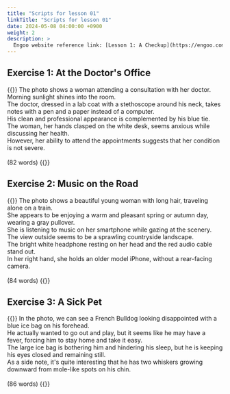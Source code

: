 ```yaml
---
title: "Scripts for lesson 01"
linkTitle: "Scripts for lesson 01"
date: 2024-05-08 04:00:00 +0900
weight: 2
description: >
  Engoo website reference link: [Lesson 1: A Checkup](https://engoo.com/app/lessons/describing-pictures-intermediate-describing-pictures-a-checkup/FJEZsEdWEeewrKcj_MvcGg?category_id=P_HriMOnEeifo0O-yMP42w&course_id=ZZasjsOnEeiHZVOMC0VfdA)
---
```


## Exercise 1: At the Doctor's Office

{{<card header="**Script**">}}
The photo shows a woman attending a consultation with her doctor. <br/>
Morning sunlight shines into the room. <br/>
The doctor, dressed in a lab coat with a stethoscope around his neck, takes notes with a pen and a paper instead of a computer. <br/>
His clean and professional appearance is complemented by his blue tie. <br/>
The woman, her hands clasped on the white desk, seems anxious while discussing her health. <br/>
However, her ability to attend the appointments suggests that her condition is not severe.<br/>
<br/>
(82 words)
{{</card>}}

## Exercise 2: Music on the Road

{{<card header="**Script**">}}
The photo shows a beautiful young woman with long hair, traveling alone on a train. <br/>
She appears to be enjoying a warm and pleasant spring or autumn day, wearing a gray pullover. <br/>
She is listening to music on her smartphone while gazing at the scenery. <br/>
The view outside seems to be a sprawling countryside landscape. <br/>
The bright white headphone resting on her head and the red audio cable stand out. <br/>
In her right hand, she holds an older model iPhone, without a rear-facing camera.<br/>
<br/>
(84 words)
{{</card>}}

## Exercise 3: A Sick Pet

{{<card header="**Script**">}}
In the photo, we can see a French Bulldog looking disappointed with a blue ice bag on his forehead. <br/>
He actually wanted to go out and play, but it seems like he may have a fever, forcing him to stay home and take it easy. <br/>
The large ice bag is bothering him and hindering his sleep, but he is keeping his eyes closed and remaining still. <br/>
As a side note, it's quite interesting that he has two whiskers growing downward from mole-like spots on his chin.<br/>
<br/>
(86 words)
{{</card>}}
